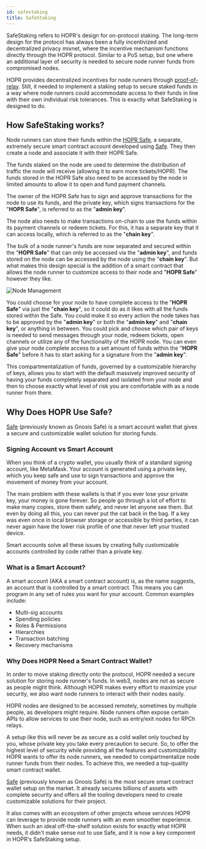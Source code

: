 ```yaml
---
id: safestaking
title: SafeStaking
---
```


SafeStaking refers to HOPR's design for on-protocol staking. The long-term design for the protocol has always been a fully incentivized and decentralized privacy mixnet, where the incentive mechanism functions directly through the HOPR protocol. Similar to a PoS setup, but one where an additional layer of security is needed to secure node runner funds from compromised nodes. 

HOPR provides decentralized incentives for node runners through [proof-of-relay](../core/proof-of-relay.md). Still, it needed to implement a staking setup to secure staked funds in a way where node runners could accommodate access to their funds in line with their own individual risk tolerances. This is exactly what SafeStaking is designed to do.

## How SafeStaking works?

Node runners can store their funds within the [HOPR Safe](./safestaking.md#why-does-hopr-use-safe), a separate, extremely secure smart contract account developed using [Safe](https://safe.global/). They then create a node and associate it with their HOPR Safe. 

The funds staked on the node are used to determine the distribution of traffic the node will receive (allowing it to earn more tickets/HOPR). The funds stored in the HOPR Safe also need to be accessed by the node in limited amounts to allow it to open and fund payment channels.

The owner of the HOPR Safe has to sign and approve transactions for the node to use its funds, and the private key, which signs transactions for the "**HOPR Safe**", is referred to as the "**admin key**".

The node also needs to make transactions on-chain to use the funds within its payment channels or redeem tickets. For this, it has a separate key that it can access locally, which is referred to as the "**chain key**".

The bulk of a node runner's funds are now separated and secured within the "**HOPR Safe**" that can only be accessed via the "**admin key**", and funds stored on the node can be accessed by the node using the "**chain key**". But what makes this design special is the addition of a smart contract that allows the node runner to customize access to their node and "**HOPR Safe**" however they like. 

![Node Management](/img/core/SafeSTAKING.png)

You could choose for your node to have complete access to the "**HOPR Safe**" via just the "**chain key**", so it could do as it likes with all the funds stored within the Safe. You could make it so every action the node takes has to be approved by the "**admin key**" or both the "**admin key**" and "**chain key**", or anything in between. You could pick and choose which pair of keys is needed to send messages through your node, redeem tickets, open channels or utilize any of the functionality of the HOPR node. You can even give your node complete access to a set amount of funds within the "**HOPR Safe**" before it has to start asking for a signature from the "**admin key**".

This compartmentalization of funds, governed by a customizable hierarchy of keys, allows you to start with the default massively improved security of having your funds completely separated and isolated from your node and then to choose exactly what level of risk you are comfortable with as a node runner from there. 

## Why Does HOPR Use Safe?

[Safe](https://safe.global/) (previously known as Gnosis Safe) is a smart account wallet that gives a secure and customizable wallet solution for storing funds.

### Signing Account vs Smart Account

When you think of a crypto wallet, you usually think of a standard signing account, like MetaMask. Your account is generated using a private key, which you keep safe and use to sign transactions and approve the movement of money from your account.

The main problem with these wallets is that if you ever lose your private key, your money is gone forever. So people go through a lot of effort to make many copies, store them safely, and never let anyone see them. But even by doing all this, you can never put the cat back in the bag. If a key was even once in local browser storage or accessible by third parties, it can never again have the lower risk profile of one that never left your trusted device.

Smart accounts solve all these issues by creating fully customizable accounts controlled by code rather than a private key.

### What is a Smart Account?

A smart account (AKA a smart contract account) is, as the name suggests, an account that is controlled by a smart contract. This means you can program in any set of rules you want for your account. Common examples include:

- Multi-sig accounts
- Spending policies
- Roles & Permissions
- Hierarchies
- Transaction batching
- Recovery mechanisms 

### Why Does HOPR Need a Smart Contract Wallet?

In order to move staking directly onto the protocol, HOPR needed a secure solution for storing node runner's funds. In web3, nodes are not as secure as people might think. Although HOPR makes every effort to maximize your security, we also want node runners to interact with their nodes easily. 

HOPR nodes are designed to be accessed remotely, sometimes by multiple people, as developers might require. Node runners often expose certain APIs to allow services to use their node, such as entry/exit nodes for RPCh relays. 

A setup like this will never be as secure as a cold wallet only touched by you, whose private key you take every precaution to secure. So, to offer the highest level of security while providing all the features and customizability HOPR wants to offer its node runners, we needed to compartmentalize node runner funds from their nodes. To achieve this, we needed a top-quality smart contract wallet.

[Safe](https://safe.global/) (previously known as Gnosis Safe) is the most secure smart contract wallet setup on the market. It already secures billions of assets with complete security and offers all the tooling developers need to create customizable solutions for their project. 

It also comes with an ecosystem of other projects whose services HOPR can leverage to provide node runners with an even smoother experience. When such an ideal off-the-shelf solution exists for exactly what HOPR needs, it didn't make sense not to use Safe, and it is now a key component in HOPR's SafeStaking setup.